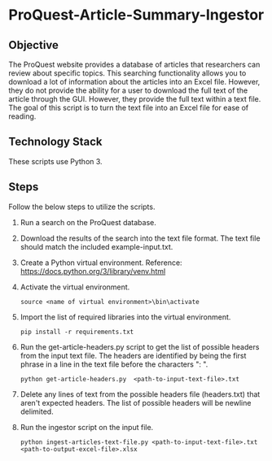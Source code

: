 # ProQuest-Article-Summary-Ingestor

## Objective
The ProQuest website provides a database of articles that researchers can review about specific topics. This searching functionality allows you to download a lot of information about the articles into an Excel file. However, they do not provide the ability for a user to download the full text of the article through the GUI. However, they provide the full text within a text file. The goal of this script is to turn the text file into an Excel file for ease of reading.

## Technology Stack
These scripts use Python 3.

## Steps
Follow the below steps to utilize the scripts.
1. Run a search on the ProQuest database.
2. Download the results of the search into the text file format. The text file should match the included example-input.txt.
3. Create a Python virtual environment. Reference: https://docs.python.org/3/library/venv.html
4. Activate the virtual environment.

    `source <name of virtual environment>\bin\activate`
5. Import the list of required libraries into the virtual environment.

    `pip install -r requirements.txt`
6. Run the get-article-headers.py script to get the list of possible headers from the input text file. The headers are identified by being the first phrase in a line in the text file before the characters ": ".

    `python get-article-headers.py  <path-to-input-text-file>.txt`
7. Delete any lines of text from the possible headers file (headers.txt) that aren't expected headers. The list of possible headers will be newline delimited.
8. Run the ingestor script on the input file.

    `python ingest-articles-text-file.py <path-to-input-text-file>.txt <path-to-output-excel-file>.xlsx`
